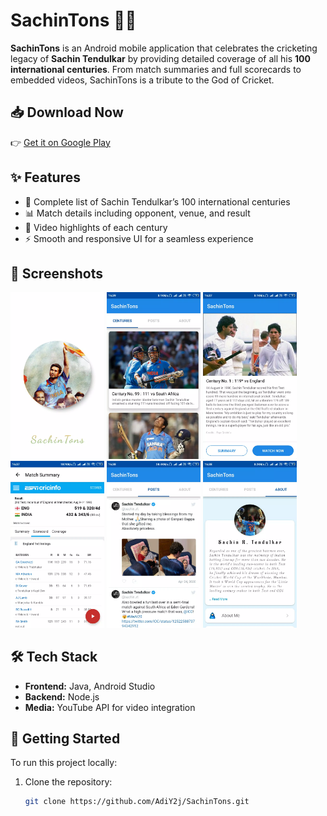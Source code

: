 # SachinTons 📱🏏

**SachinTons** is an Android mobile application that celebrates the cricketing legacy of **Sachin Tendulkar** by providing detailed coverage of all his **100 international centuries**. From match summaries and full scorecards to embedded videos, SachinTons is a tribute to the God of Cricket.

## 📥 Download Now

👉 [Get it on Google Play](https://play.google.com/store/apps/details?id=com.adityay.sachintons)

## ✨ Features

- 🏏 Complete list of Sachin Tendulkar’s 100 international centuries
- 📊 Match details including opponent, venue, and result
- 🎥 Video highlights of each century
- ⚡ Smooth and responsive UI for a seamless experience

## 📸 Screenshots

<p>
  <img src="screen-0.webp" alt="Home Screen" width="150"/>
  <img src="screen-1.webp" alt="Match Details" width="150"/>
  <img src="screen-2.webp" alt="Video Highlights" width="150"/>
  <img src="screen-3.webp" alt="Video Highlights" width="150"/>
  <img src="screen-4.webp" alt="Video Highlights" width="150"/>
   <img src="screen-5.webp" alt="Video Highlights" width="150"/>
</p>


## 🛠 Tech Stack

- **Frontend:** Java, Android Studio
- **Backend:** Node.js
- **Media:** YouTube API for video integration

## 🚀 Getting Started

To run this project locally:

1. Clone the repository:
   ```bash
   git clone https://github.com/AdiY2j/SachinTons.git
